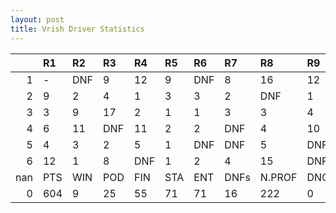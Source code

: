 ```yaml
---
layout: post 
title: Vrish Driver Statistics
--- 
```


|     | R1   | R2   | R3   | R4   | R5   | R6   | R7   | R8     | R9   | R10   | R11   | R12   | Points   | Pos   |
|----:|:-----|:-----|:-----|:-----|:-----|:-----|:-----|:-------|:-----|:------|:------|:------|:---------|:------|
|   1 | -    | DNF  | 9    | 12   | 9    | DNF  | 8    | 16     | 12   | 13    | 4     | DNF   | 17.0     | 18.0  |
|   2 | 9    | 2    | 4    | 1    | 3    | 3    | 2    | DNF    | 1    | DNF   | 4     | 1     | 158.0    | 1.0   |
|   3 | 3    | 9    | 17   | 2    | 1    | 1    | 3    | 3      | 4    | DNF   | 3     | 2     | 157.0    | 2.0   |
|   4 | 6    | 11   | DNF  | 11   | 2    | 2    | DNF  | 4      | 10   | 2     | DNF   | 4     | 88.0     | 5.0   |
|   5 | 4    | 3    | 2    | 5    | 1    | DNF  | DNF  | 5      | DNF  | 1     | 8     | DNF   | 106.0    | 2.0   |
|   6 | 12   | 1    | 8    | DNF  | 1    | 2    | 4    | 15     | DNF  | 4     | DNF   | 17    | 78.0     | 6.0   |
| nan | PTS  | WIN  | POD  | FIN  | STA  | ENT  | DNFs | N.PROF | DNQ  | %FIN  | PPR   | BST   | CHA      | RNK   |
|   0 | 604  | 9    | 25   | 55   | 71   | 71   | 16   | 222    | 0    | 77.46 | 8.51  | 1     | 1.0      | 2.0   |